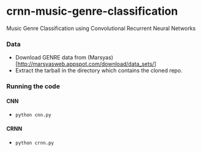 # crnn-music-genre-classification
Music Genre Classification using Convolutional Recurrent Neural Networks

### Data 

* Download GENRE data from (Marsyas)[http://marsyasweb.appspot.com/download/data_sets/]
* Extract the tarball in the directory which contains the cloned repo.

### Running the code

#### CNN

* `python cnn.py`

#### CRNN

* `python crnn.py`
